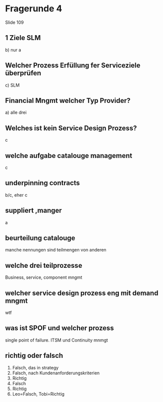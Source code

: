 # Fragerunde 4 

Slide 109 

## 1 Ziele SLM 

b) nur a

## Welcher Prozess Erfüllung fer Serviceziele überprüfen

c) SLM 

## Financial Mngmt welcher Typ Provider? 

a) alle drei

## Welches ist kein Service Design Prozess? 

c

## welche aufgabe catalouge management 

c 

## underpinning contracts

b/c, eher c 

## suppliert ,manger 

a 


## beurteilung catalouge 

manche nennungen sind teilmengen von anderen 

## welche drei teilprozesse 

Business, service, component mngmt 

## welcher service design prozess eng mit   demand mngmt 

wtf 

## was ist SPOF und welcher prozess 

single point of failure. ITSM und Continuity mnmgt 

## richtig oder falsch 

1. Falsch, das in strategy 
2. Falsch, nach Kundenanforderungskriterien 
3. Richtig
4. Falsch
5. Richtig 
6. Leo=Falsch, Tobi=Richtig
